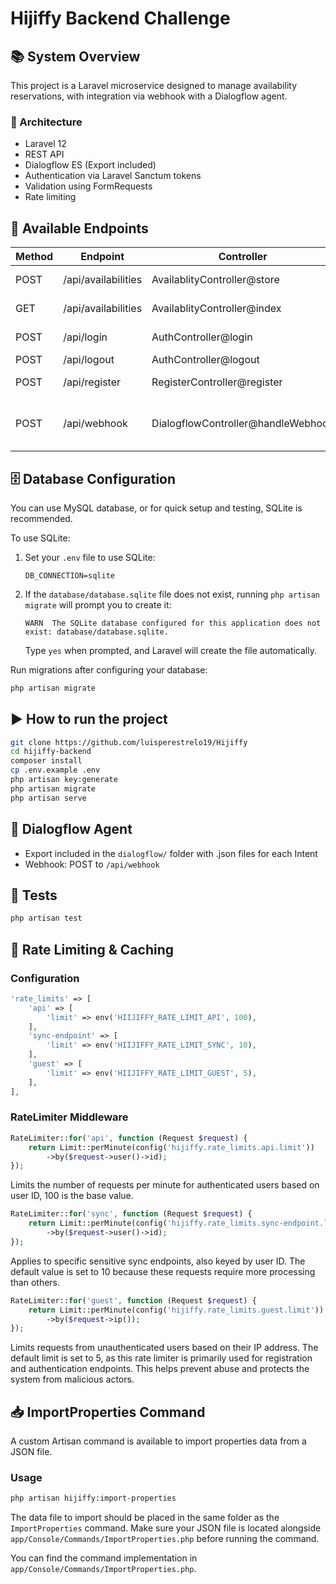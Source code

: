 # Hijiffy Backend Challenge

## 📚 System Overview

This project is a Laravel microservice designed to manage availability reservations, with integration via webhook with a Dialogflow agent.

### 🧱 Architecture

- Laravel 12
- REST API
- Dialogflow ES (Export included)
- Authentication via Laravel Sanctum tokens
- Validation using FormRequests
- Rate limiting

## 🚀 Available Endpoints

| Method     | Endpoint            | Controller                        | Description                                |
|------------|---------------------|------------------------------------|--------------------------------------------|
| POST       | /api/availabilities | AvailablityController@store        | Create new availability                    |
| GET        | /api/availabilities | AvailablityController@index        | List availabilities                        |
| POST       | /api/login          | AuthController@login               | Authenticate user                          |
| POST       | /api/logout         | AuthController@logout              | Logout user                                |
| POST       | /api/register       | RegisterController@register        | Register new user                          |
| POST       | /api/webhook        | DialogflowController@handleWebhook | Receive requests from Dialogflow           |


## 🗄️ Database Configuration

You can use MySQL database, or for quick setup and testing, SQLite is recommended.

To use SQLite:

1. Set your `.env` file to use SQLite:
    ```
    DB_CONNECTION=sqlite
    ```

2. If the `database/database.sqlite` file does not exist, running `php artisan migrate` will prompt you to create it:
    ```
    WARN  The SQLite database configured for this application does not exist: database/database.sqlite.
    ```

    Type `yes` when prompted, and Laravel will create the file automatically.

Run migrations after configuring your database:
```bash
php artisan migrate
```

## ▶️ How to run the project

```bash
git clone https://github.com/luisperestrelo19/Hijiffy
cd hijiffy-backend
composer install
cp .env.example .env
php artisan key:generate
php artisan migrate
php artisan serve
```

## 🤖 Dialogflow Agent

- Export included in the `dialogflow/` folder with .json files for each Intent
- Webhook: POST to `/api/webhook`

## 🧪 Tests

```bash
php artisan test
```

## 🚦 Rate Limiting & Caching

### Configuration
```php
'rate_limits' => [
    'api' => [
        'limit' => env('HIIJIFFY_RATE_LIMIT_API', 100),
    ],
    'sync-endpoint' => [
        'limit' => env('HIIJIFFY_RATE_LIMIT_SYNC', 10),
    ],
    'guest' => [
        'limit' => env('HIIJIFFY_RATE_LIMIT_GUEST', 5),
    ],
],
```

### RateLimiter Middleware
```php
RateLimiter::for('api', function (Request $request) {
    return Limit::perMinute(config('hijiffy.rate_limits.api.limit'))
        ->by($request->user()->id);
});
```
Limits the number of requests per minute for authenticated users based on user ID, 100 is the base value.

```php
RateLimiter::for('sync', function (Request $request) {
    return Limit::perMinute(config('hijiffy.rate_limits.sync-endpoint.limit'))
        ->by($request->user()->id);
});
```
Applies to specific sensitive sync endpoints, also keyed by user ID. The default value is set to 10 because these requests require more processing than others.

```php
RateLimiter::for('guest', function (Request $request) {
    return Limit::perMinute(config('hijiffy.rate_limits.guest.limit'))
        ->by($request->ip());
});
```
Limits requests from unauthenticated users based on their IP address. The default limit is set to 5, as this rate limiter is primarily used for registration and authentication endpoints. This helps prevent abuse and protects the system from malicious actors.

## 📥 ImportProperties Command

A custom Artisan command is available to import properties data from a JSON file.

### Usage
```bash
php artisan hijiffy:import-properties
```
The data file to import should be placed in the same folder as the `ImportProperties` command. Make sure your JSON file is located alongside `app/Console/Commands/ImportProperties.php` before running the command.

You can find the command implementation in `app/Console/Commands/ImportProperties.php`.
